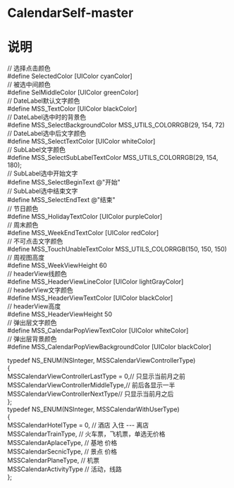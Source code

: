 # CalendarSelf-master
# 说明
// 选择点击颜色  
#define SelectedColor [UIColor cyanColor]  
// 被选中间颜色  
#define SelMiddleColor [UIColor greenColor]  
// DateLabel默认文字颜色  
#define MSS_TextColor [UIColor blackColor]  
// DateLabel选中时的背景色  
#define MSS_SelectBackgroundColor MSS_UTILS_COLORRGB(29, 154, 72)  
// DateLabel选中后文字颜色  
#define MSS_SelectTextColor [UIColor whiteColor]  
// SubLabel文字颜色  
#define MSS_SelectSubLabelTextColor MSS_UTILS_COLORRGB(29, 154, 180);  
// SubLabel选中开始文字  
#define MSS_SelectBeginText @"开始"  
// SubLabel选中结束文字  
#define MSS_SelectEndText @"结束"  
// 节日颜色  
#define MSS_HolidayTextColor [UIColor purpleColor]  
// 周末颜色  
#define MSS_WeekEndTextColor [UIColor redColor]  
// 不可点击文字颜色  
#define MSS_TouchUnableTextColor MSS_UTILS_COLORRGB(150, 150, 150)  
// 周视图高度  
#define MSS_WeekViewHeight 60  
// headerView线颜色  
#define MSS_HeaderViewLineColor [UIColor lightGrayColor]  
// headerView文字颜色  
#define MSS_HeaderViewTextColor [UIColor blackColor]  
// headerView高度  
#define MSS_HeaderViewHeight 50  
// 弹出层文字颜色  
#define MSS_CalendarPopViewTextColor [UIColor whiteColor]  
// 弹出层背景颜色  
#define MSS_CalendarPopViewBackgroundColor [UIColor blackColor]  
  
typedef NS_ENUM(NSInteger, MSSCalendarViewControllerType)  
{  
    MSSCalendarViewControllerLastType = 0,// 只显示当前月之前  
    MSSCalendarViewControllerMiddleType,// 前后各显示一半  
    MSSCalendarViewControllerNextType// 只显示当前月之后  
};  
typedef NS_ENUM(NSInteger, MSSCalendarWithUserType)  
{  
    MSSCalendarHotelType = 0,  // 酒店   入住 --- 离店  
    MSSCalendarTrainType,      // 火车票，飞机票，单选无价格  
    MSSCalendarAplaceType,     // 基地   价格  
    MSSCalendarSecnicType,     // 景点   价格  
    MSSCalendarPlaneType,      // 机票  
    MSSCalendarActivityType    // 活动，线路  
};  
  

